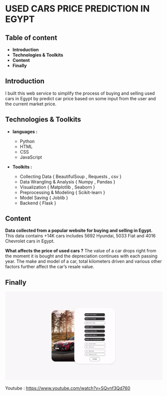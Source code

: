 USED CARS PRICE PREDICTION IN EGYPT
===================================

Table of content
---------------
- **Introduction**
- **Technologies & Toolkits**
- **Content**
- **Finally**


Introduction
---------------	
I built this web service to simplify the process of buying and selling used cars in Egypt by predict car price based on some input from the user and the current market price.



Technologies & Toolkits
---------------
- **languages :**
    - Python
    - HTML
    - CSS
    - JavaScript


- **Toolkits :**
    - Collecting Data  { BeautifulSoup , Requests , csv }
    - Data Wrangling & Analysis { Numpy , Pandas }
    - Visualization { Matplotlib , Seaborn }
    - Preprocessing & Modeling { Scikit-learn }
    - Model Saving { Joblib }
    - Backend { Flask }



Content
--------

**Data collected from a popular website for buying and selling in Egypt.**
This data contains +14K cars includes 5692 Hyundai, 5033 Fiat and 4016 Chevrolet cars in Egypt.

**What affects the price of used cars ?**
The value of a car drops right from the moment it is bought and the depreciation continues with each passing year.
The make and model of a car, total kilometers driven and various other factors further affect the car’s resale value.



Finally
------
![End of project!](gif.gif "USED CARS PRICE PREDICTION")


Youtube : https://www.youtube.com/watch?v=SQvnf3Qd760
